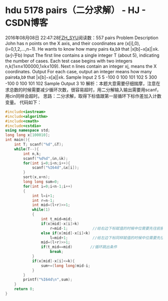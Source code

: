 # hdu  5178   pairs（二分求解） - HJ - CSDN博客
2016年08月08日 22:47:28[FZH_SYU](https://me.csdn.net/feizaoSYUACM)阅读数：557
pairs
Problem Description 
John has n points on the X axis, and their coordinates are (x[i],0),(i=0,1,2,…,n−1). He wants to know how many pairs 《a,b》 that |x[b]−x[a]|≤k.(a小于b)
Input 
The first line contains a single integer T (about 5), indicating the number of cases. 
Each test case begins with two integers n,k(1≤n≤100000,1≤k≤109). 
Next n lines contain an integer x[i](−109≤x%5bi%5d≤109), means the X coordinates.
Output 
For each case, output an integer means how many pairs《a,b》 that |x[b]−x[a]|≤k.
Sample Input 
2 
5 5 
-100 
0 
100 
101 
102 
5 300 
-100 
0 
100 
101 
102
Sample Output 
3 
10
解析：本题大意需要仔细揣摩，注意在求总数的时候需要减少循环次数，很容易超时，用二分解输入输出需要用scanf，用cin同样会超时。
思路：二分求解，取得下标值跟第一层循环下标作差加入计数变量。
代码如下：
```cpp
#include<iostream>
#include<algorithm>
#include<cmath>
#include<cstdio>
using namespace std;
long long x[100010];
int main(){
    int T; scanf("%d",&T);
    while(T--){
        int n,k;
        scanf("%d%d",&n,&k);
        for(int i=0;i<n;i++){
            scanf("%I64d",&x[i]);
        }
        sort(x,x+n);
        long long sum=0;
        for(int i=0;i<n-1;i++)
        {
            int l=i+1;
            int r=n-1;
            int mid=(l+r)>>1;
            while(1)
            {
                int t_mid=mid;
                if(x[mid]-x[i]>k)
                    r=mid-1;           //给右边下标赋值的时候中位需要先往前挪一位再赋值给右边的下标
                else if(x[mid]-x[i]<k)
                    l=mid+1;           //给左边下标同样赋值的时候中位需要先往后挪一位赋值再给左边的下标
                mid=(l+r)>>1;
                if(t_mid==mid)        //循环跳出条件
                    break;
            }
            if(x[mid]-x[i]<=k){
                sum+=(long long)mid-i;
            }
        }
        printf("%I64d\n",sum);
    }
    return 0;
}
```
